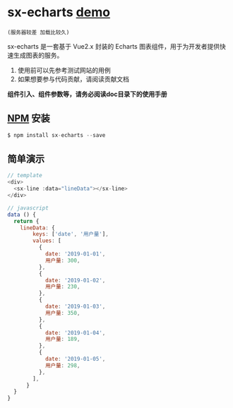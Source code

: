 # sx-echarts [demo](http://119.45.142.60:8080/sx-echarts/)
`(服务器较差 加载比较久)`

sx-echarts 是一套基于 Vue2.x 封装的 Echarts 图表组件，用于为开发者提供快速生成图表的服务。

1. 使用前可以先参考测试网站的用例
2. 如果想要参与代码贡献，请阅读贡献文档

**组件引入、组件参数等，请务必阅读doc目录下的使用手册**

## [NPM](https://www.npmjs.com/package/sx-echarts) 安装

```javascript
$ npm install sx-echarts --save
```

## 简单演示

```javascript
// template
<div>
  <sx-line :data="lineData"></sx-line>
</div>

// javascript
data () {
  return {
    lineData: {
        keys: ['date', '用户量'],
        values: [
          {
            date: '2019-01-01',
            用户量: 300,
          },
          {
            date: '2019-01-02',
            用户量: 230,
          },
          {
            date: '2019-01-03',
            用户量: 350,
          },
          {
            date: '2019-01-04',
            用户量: 189,
          },
          {
            date: '2019-01-05',
            用户量: 298,
          },
        ],
      }
  }
}
```
